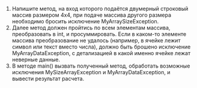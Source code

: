 1. Напишите метод, на вход которого подаётся двумерный строковый массив размером 4х4, при подаче массива 
   другого размера необходимо бросить исключение MyArraySizeException.
2. Далее метод должен пройтись по всем элементам массива, преобразовать в int, и просуммировать. 
   Если в каком-то элементе массива преобразование не удалось (например, в ячейке лежит символ или текст вместо числа), 
   должно быть брошено исключение MyArrayDataException, с детализацией в какой именно ячейке лежат неверные данные.
3. В методе main() вызвать полученный метод, обработать возможные исключения 
   MySizeArrayException и MyArrayDataException, и вывести результат расчета.